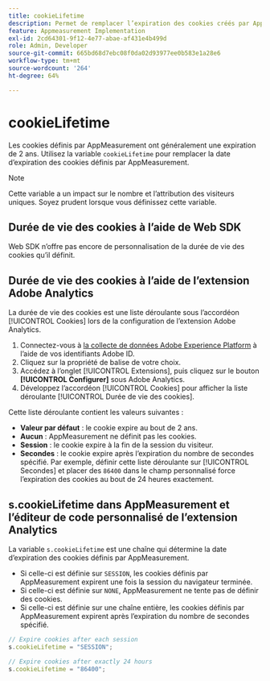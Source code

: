 ```yaml
---
title: cookieLifetime
description: Permet de remplacer l’expiration des cookies créés par AppMeasurement.
feature: Appmeasurement Implementation
exl-id: 2cd64301-9f12-4e77-abae-af431e4b499d
role: Admin, Developer
source-git-commit: 665bd68d7ebc08f0da02d93977ee0b583e1a28e6
workflow-type: tm+mt
source-wordcount: '264'
ht-degree: 64%

---
```


# cookieLifetime

Les cookies définis par AppMeasurement ont généralement une expiration de 2 ans. Utilisez la variable `cookieLifetime` pour remplacer la date d’expiration des cookies définis par AppMeasurement.

>[!NOTE]
>
>Cette variable a un impact sur le nombre et l’attribution des visiteurs uniques. Soyez prudent lorsque vous définissez cette variable.

## Durée de vie des cookies à l’aide de Web SDK

Web SDK n’offre pas encore de personnalisation de la durée de vie des cookies qu’il définit.

## Durée de vie des cookies à l’aide de l’extension Adobe Analytics

La durée de vie des cookies est une liste déroulante sous l’accordéon [!UICONTROL Cookies] lors de la configuration de l’extension Adobe Analytics.

1. Connectez-vous à [la collecte de données Adobe Experience Platform](https://experience.adobe.com/data-collection) à l’aide de vos identifiants Adobe ID.
1. Cliquez sur la propriété de balise de votre choix.
1. Accédez à l’onglet [!UICONTROL Extensions], puis cliquez sur le bouton **[!UICONTROL Configurer]** sous Adobe Analytics.
1. Développez l’accordéon [!UICONTROL Cookies] pour afficher la liste déroulante [!UICONTROL Durée de vie des cookies].

Cette liste déroulante contient les valeurs suivantes :

* **Valeur par défaut** : le cookie expire au bout de 2 ans.
* **Aucun** : AppMeasurement ne définit pas les cookies.
* **Session** : le cookie expire à la fin de la session du visiteur.
* **Secondes** : le cookie expire après l’expiration du nombre de secondes spécifié. Par exemple, définir cette liste déroulante sur [!UICONTROL Secondes] et placer des `86400` dans le champ personnalisé force l’expiration des cookies au bout de 24 heures exactement.

## s.cookieLifetime dans AppMeasurement et l’éditeur de code personnalisé de l’extension Analytics

La variable `s.cookieLifetime` est une chaîne qui détermine la date d’expiration des cookies définis par AppMeasurement.

* Si celle-ci est définie sur `SESSION`, les cookies définis par AppMeasurement expirent une fois la session du navigateur terminée.
* Si celle-ci est définie sur `NONE`, AppMeasurement ne tente pas de définir des cookies.
* Si celle-ci est définie sur une chaîne entière, les cookies définis par AppMeasurement expirent après l’expiration du nombre de secondes spécifié.

```js
// Expire cookies after each session
s.cookieLifetime = "SESSION";

// Expire cookies after exactly 24 hours
s.cookieLifetime = "86400";
```
